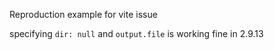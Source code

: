 Reproduction example for vite issue

specifying `dir: null` and `output.file` is working fine in 2.9.13
